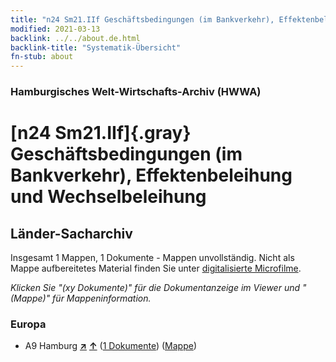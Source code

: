 ```yaml
---
title: "n24 Sm21.IIf Geschäftsbedingungen (im Bankverkehr), Effektenbeleihung und Wechselbeleihung"
modified: 2021-03-13
backlink: ../../about.de.html
backlink-title: "Systematik-Übersicht"
fn-stub: about
---
```


### Hamburgisches Welt-Wirtschafts-Archiv (HWWA)

# [n24 Sm21.IIf]{.gray}&#8201; Geschäftsbedingungen (im Bankverkehr), Effektenbeleihung und Wechselbeleihung&#160; 







## Länder-Sacharchiv




Insgesamt 1 Mappen, 1 Dokumente - Mappen unvollständig.
Nicht als Mappe aufbereitetes Material finden Sie unter [digitalisierte Microfilme](/film/h1_sh.de.html).

_Klicken Sie "(xy Dokumente)" für die Dokumentanzeige im Viewer und "(Mappe)" für Mappeninformation._




### Europa

- A9 Hamburg [**&nearr;**](../../../geo/i/140905/about.de.html "Hamburg (alle Mappen)") [**&uarr;**](../../../geo/about.de.html#A9 "Ländersystematik") (<a href="https://pm20.zbw.eu/iiifview/folder/sh/140905,145388" title="über: Hamburg : Geschäftsbedingungen (im Bankverkehr), Effektenbeleihung und Wechselbeleihung" target="_blank">1 Dokumente</a>) ([Mappe](../../../../folder/sh/1409xx/140905/1453xx/145388/about.de.html))








